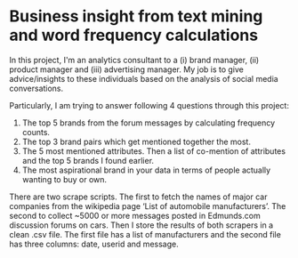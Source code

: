 # Business insight from text mining and word frequency calculations

In this project, I'm an analytics consultant to a (i) brand manager, (ii) product manager and (iii) advertising manager. My job is to give advice/insights to these individuals based on the analysis of social media conversations. 

Particularly, I am trying to answer following 4 questions through this project:

1. The top 5 brands from the forum messages by calculating frequency counts.
2. The top 3 brand pairs which get mentioned together the most.
3. The 5 most mentioned attributes. Then a list of co-mention of attributes and the top 5 brands I found earlier.
4. The most aspirational brand in your data in terms of people actually wanting to buy or own.

There are two scrape scripts. The first to fetch the names of major car companies from the wikipedia page ‘List of automobile manufacturers’. The second to collect ~5000 or more messages posted in Edmunds.com discussion forums on cars. Then I store the results of both scrapers in a clean .csv file. The first file has a list of manufacturers and the second file has three columns: date, userid and message.
